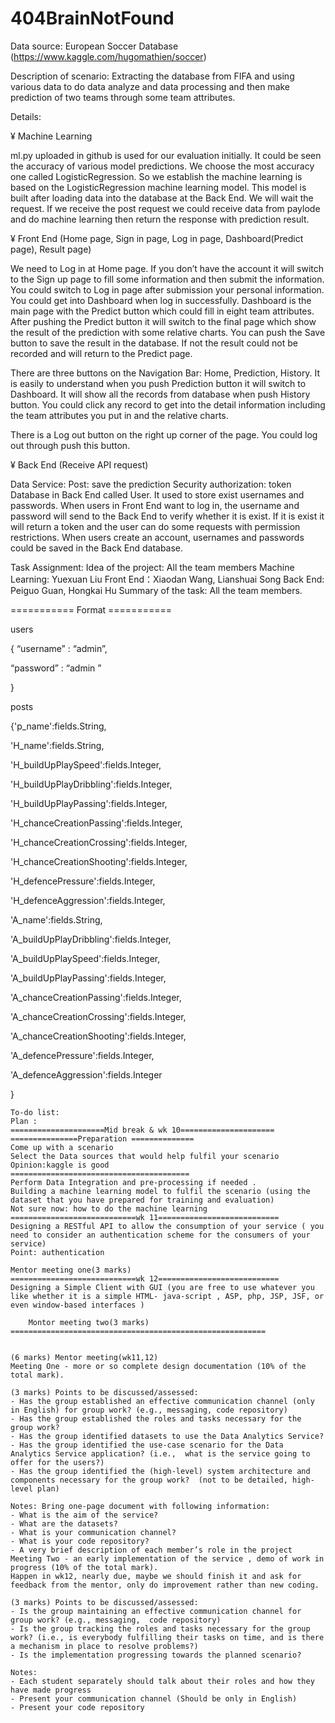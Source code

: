# 404BrainNotFound


Data source: European Soccer Database (https://www.kaggle.com/hugomathien/soccer)



Description of scenario:
Extracting the database from FIFA and using various data to do data analyze and data processing and then make prediction of two teams through some team attributes.  



Details:


¥	Machine Learning


ml.py uploaded in github is used for our evaluation initially. It could be seen the accuracy of various model predictions. We choose the most accuracy one called LogisticRegression. So we establish the machine learning is based on the LogisticRegression machine learning model. This model is built after loading data into the database at the Back End. We will wait the request. If we receive the post request we could receive data from paylode and do machine learning then return the response with prediction result.



¥	Front End (Home page, Sign in page, Log in page, Dashboard(Predict page), Result page)


We need to Log in at Home page. If you don’t have the account it will switch to the Sign up page to fill some information and then submit the information. You could switch to Log in page after submission your personal information. You could get into Dashboard when log in successfully. Dashboard is the main page with the Predict button which could fill in eight team attributes. After pushing the Predict button it will switch to the final page which show the result of the prediction with some relative charts. You can push the Save button to save the result in the database. If not the result could not be recorded and will return to the Predict page.


There are three buttons on the Navigation Bar: Home, Prediction, History. It is easily to understand when you push Prediction button it will switch to Dashboard. It will show all the records from database when push History button. You could click any record to get into the detail information including the team attributes you put in and the relative charts.


There is a Log out button on the right up corner of the page. You could log out through push this button.


¥	Back End (Receive API request)


Data Service: Post: save the prediction
Security authorization: token
Database in Back End called User. It used to store exist usernames and passwords.
When users in Front End want to log in, the username and password will send to the Back End to verify whether it is exist. If it is exist it will return a token and the user can do some requests with permission restrictions. 
When users create an account, usernames and passwords could be saved in the Back End database.





Task Assignment:
Idea of the project: All the team members
Machine Learning: Yuexuan Liu
Front End：Xiaodan Wang, Lianshuai Song
Back End:  Peiguo Guan, Hongkai Hu
Summary of the task: All the team members.



===========  Format  ===========

users



{ “username” : “admin”,


  “password” : “admin ”
  
  
}

posts



{'p_name':fields.String,


'H_name':fields.String,


'H_buildUpPlaySpeed':fields.Integer,


'H_buildUpPlayDribbling':fields.Integer,


'H_buildUpPlayPassing':fields.Integer,


'H_chanceCreationPassing':fields.Integer,


'H_chanceCreationCrossing':fields.Integer,


'H_chanceCreationShooting':fields.Integer,


'H_defencePressure':fields.Integer,


'H_defenceAggression':fields.Integer,


'A_name':fields.String,


'A_buildUpPlayDribbling':fields.Integer,


'A_buildUpPlaySpeed':fields.Integer,


'A_buildUpPlayPassing':fields.Integer,


'A_chanceCreationPassing':fields.Integer,


'A_chanceCreationCrossing':fields.Integer,


'A_chanceCreationShooting':fields.Integer,


'A_defencePressure':fields.Integer,


'A_defenceAggression':fields.Integer


}




    To-do list:
    Plan :
    =====================Mid break & wk 10=====================
    ===============Preparation ==============
    Come up with a scenario
    Select the Data sources that would help fulfil your scenario
    Opinion:kaggle is good
    ========================================
    Perform Data Integration and pre-processing if needed .
    Building a machine learning model to fulfil the scenario (using the dataset that you have prepared for training and evaluation)
    Not sure now: how to do the machine learning
    ============================wk 11===========================
    Designing a RESTful API to allow the consumption of your service ( you need to consider an authentication scheme for the consumers of your service)
    Point: authentication

    Mentor meeting one(3 marks)
    ============================wk 12===========================
    Designing a Simple Client with GUI (you are free to use whatever you like whether it is a simple HTML- java-script , ASP, php, JSP, JSF, or even window-based interfaces )

        Montor meeting two(3 marks)
    =========================================================


    (6 marks) Mentor meeting(wk11,12)
    Meeting One - more or so complete design documentation (10% of the total mark).

    (3 marks) Points to be discussed/assessed:  
    ‐ Has the group established an effective communication channel (only in English) for group work? (e.g., messaging, code repository)  
    ‐ Has the group established the roles and tasks necessary for the group work?  
    ‐ Has the group identified datasets to use the Data Analytics Service?  
    ‐ Has the group identified the use‐case scenario for the Data Analytics Service application? (i.e.,  what is the service going to offer for the users?)    
    ‐ Has the group identified the (high‐level) system architecture and components necessary for the group work?  (not to be detailed, high‐level plan)    

    Notes: Bring one‐page document with following information:  
    ‐ What is the aim of the service?  
    ‐ What are the datasets?  
    ‐ What is your communication channel?  
    ‐ What is your code repository?  
    ‐ A very brief description of each member’s role in the project
    Meeting Two - an early implementation of the service , demo of work in progress (10% of the total mark).
    Happen in wk12, nearly due, maybe we should finish it and ask for feedback from the mentor, only do improvement rather than new coding.

    (3 marks) Points to be discussed/assessed:  
    ‐ Is the group maintaining an effective communication channel for group work? (e.g., messaging,  code repository)  
    ‐ Is the group tracking the roles and tasks necessary for the group work? (i.e., is everybody fulfilling their tasks on time, and is there a mechanism in place to resolve problems?)  
    ‐ Is the implementation progressing towards the planned scenario?     

    Notes:  
    ‐ Each student separately should talk about their roles and how they have made progress  
    ‐ Present your communication channel (Should be only in English)   
    ‐ Present your code repository  


